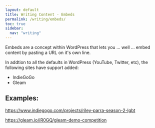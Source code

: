 ```yaml
---
layout: default
title: Writing Content - Embeds
permalink: /writing/embeds/
toc: true
sidebar:
  nav: "writing"
---
```


Embeds are a concept within WordPress that lets you ... well ... embed content by pasting a URL on it's own line.

In addtion to all the defaults in WordPress (YouTube, Twitter, etc), the following sites have support added:

* IndieGoGo
* Gleam

## Examples:

https://www.indiegogo.com/projects/riley-parra-season-2-lgbt

https://gleam.io/iR0GQ/gleam-demo-competition
